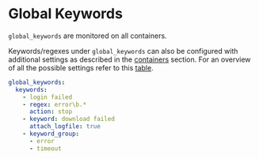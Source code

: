 
# Global Keywords

`global_keywords` are monitored on all containers. 

Keywords/regexes under `global_keywords` can also be configured with additional settings as described in the [containers](#-containers) section. For an overview of all the possible settings refer to this [table](#-settings-overview--hierarchy-explained).
 

```yaml
global_keywords:              
  keywords:
    - login failed
    - regex: error\b.*
      action: stop
    - keyword: download failed
      attach_logfile: true
    - keyword_group:
      - error
      - timeout
      
```
